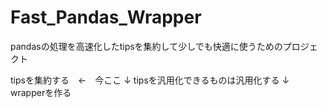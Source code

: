 # Fast_Pandas_Wrapper
pandasの処理を高速化したtipsを集約して少しでも快適に使うためのプロジェクト


tipsを集約する　←　今ここ
↓
tipsを汎用化できるものは汎用化する
↓
wrapperを作る
